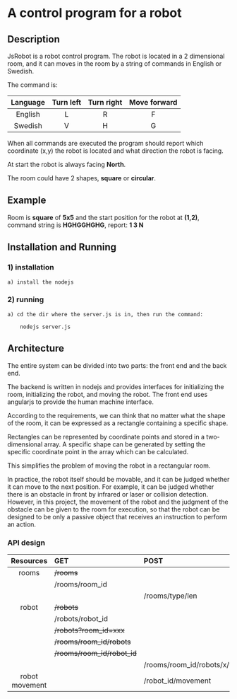 # A control program for a robot


## Description
JsRobot is a robot control program. The robot is located in a 2 dimensional room, and it can moves in the room by a string of commands in English or Swedish.

The command is:

| Language | Turn left | Turn right | Move forward |
| :------: | :-------: | :--------: | :----------: |
| English  |     L     |     R      |      F       |
| Swedish  |     V     |     H      |      G       |

When all commands are executed the program should report which coordinate (x,y) the robot is located and what direction the robot is facing. 

At start the robot is always facing **North**.

The room could have 2 shapes, **square** or **circular**.

## Example
Room is **square** of **5x5** and the start position for the robot at **(1,2)**, command string is **HGHGGHGHG**, report: **1 3 N**

## Installation and Running

### 1) installation
    a) install the nodejs

### 2) running
    a) cd the dir where the server.js is in, then run the command:
    
        nodejs server.js

## Architecture
The entire system can be divided into two parts: the front end and the back end.

The backend is written in nodejs and provides interfaces for initializing the room, initializing the robot, and moving the robot. The front end uses angularjs to provide the human machine interface.

According to the requirements, we can think that no matter what the shape of the room, it can be expressed as a rectangle containing a specific shape.

Rectangles can be represented by coordinate points and stored in a two-dimensional array. A specific shape can be generated by setting the specific coordinate point in the array which can be calculated.

This simplifies the problem of moving the robot in a rectangular room.

In practice, the robot itself should be movable, and it can be judged whether it can move to the next position. For example, it can be judged whether there is an obstacle in front by infrared or laser or collision detection. However, in this project, the movement of the robot and the judgment of the obstacle can be given to the room for execution, so that the robot can be designed to be only a passive object that receives an instruction to perform an action.

### API design
| Resources | GET | POST | Description |
| :---: | :--- | :--- | :---: |
| rooms | ~~/rooms~~ | | |
| | /rooms/room_id | | |
| | | /rooms/type/len | |
| robot | ~~/robots~~ | | |
| | /robots/robot_id | | |
| | ~~/robots?room_id=xxx~~ | | |
| | ~~/rooms/room_id/robots~~ | | |
| | ~~/rooms/room_id/robot_id~~ | | |
| | | /rooms/room_id/robots/x/y | |
| robot movement | | /robot_id/movement  | |